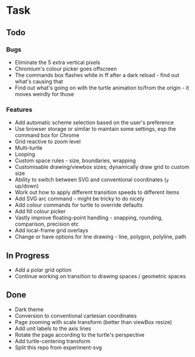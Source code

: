 Task
====


Todo
----

### Bugs

* Eliminate the 5 extra vertical pixels
* Chromium's colour picker goes offscreen
* The commands box flashes white in ff after a dark reload - find out what's causing that
* Find out what's going on with the turtle animation to/from the origin - it moves weirdly for those


### Features

* Add automatic scheme selection based on the user's preference
* Use browser storage or similar to maintain some settings, esp the command box for Chrome
* Grid reactive to zoom level
* Multi-turtle
* Looping
* Custom space rules - size, boundaries, wrapping
* Customisable drawing/viewbox sizes; dynamically draw grid to custom size
* Ability to switch between SVG and conventional coordinates (`y` up/down)
* Work out how to apply different transition speeds to different items
* Add SVG arc command - might be tricky to do nicely
* Add colour commands for turtle to override defaults
* Add fill colour picker
* Vastly improve floating-point handling - snapping, rounding, comparison, precision etc
* Add local-frame grid overlays
* Change or have options for line drawing - line, polygon, polyline, path




In Progress
-----------

* Add a polar grid option
* Continue working on transition to drawing spaces / geometric spaces


Done
----

* Dark theme
* Conversion to conventional cartesian coordinates
* Page zooming with scale transform (better than viewBox resize)
* Add unit labels to the axis lines
* Rotate the page according to the turtle's perspective
* Add turtle-centering transform
* Split this repo from experiment-svg


